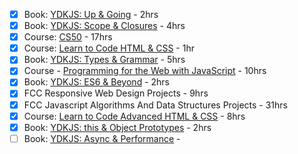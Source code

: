 - [x] Book: [YDKJS: Up & Going][ydkjs] - 2hrs
- [x] Book: [YDKJS: Scope & Closures][ydkjs] - 4hrs
- [x] Course: [CS50][cs50] - 17hrs
- [x] Course: [Learn to Code HTML & CSS][shay] - 1hr
- [x] Book: [YDKJS: Types & Grammar][ydkjs] - 5hrs
- [x] Course - [Programming for the Web with JavaScript][penn-web] - 10hrs
- [x] Book: [YDKJS: ES6 & Beyond][ydkjs] - 2hrs
- [x] FCC Responsive Web Design Projects - 9hrs
- [x] FCC Javascript Algorithms And Data Structures Projects - 31hrs
- [x] Course: [Learn to Code Advanced HTML & CSS][shay] - 8hrs
- [x] Book: [YDKJS: this & Object Prototypes][ydkjs] - 2hrs
- [ ] Book: [YDKJS: Async & Performance][ydkjs] -

[ydkjs]: https://github.com/getify/You-Dont-Know-JS
[cs50]: https://www.edx.org/course/introduction-computer-science-harvardx-cs50x
[penn-web]: (https://www.edx.org/course/programming-web-javascript-pennx-sd4x)
[shay]: http://learn.shayhowe.com/html-css/
